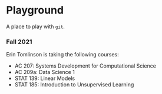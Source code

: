 # Playground

A place to play with `git`.

### Fall 2021

Erin Tomlinson is taking the following courses:

- AC 207: Systems Development for Computational Science
- AC 209a: Data Science 1
- STAT 139: Linear Models
- STAT 185: Introduction to Unsupervised Learning
